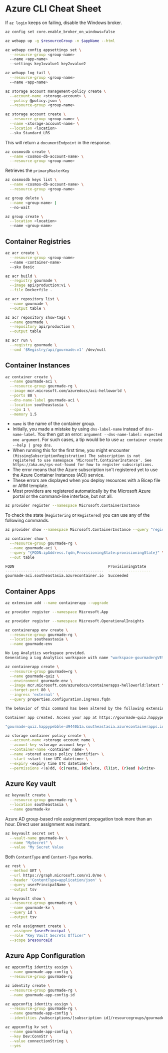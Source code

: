 # Azure CLI Cheat Sheet

If `az login` keeps on failing, disable the Windows broker.

```bash
az config set core.enable_broker_on_windows=false
```

```bash
az webapp up -g $resourceGroup -n $appName --html
```

```bash
az webapp config appsettings set \
  --resource-group <group-name>
  --name <app-name>
  --settings key1=value1 key2=value2
```

```bash
az webapp log tail \
  --resource-group <group-name>
  --name <app-name>
```

```bash
az storage account management-policy create \
  --account-name <storage-account> \
  --policy @policy.json \
  --resource-group <group-name>
```

```bash
az storage account create \
  --resource-group <group-name> \
  --name <storage-account-name> \
  --location <location>
  --sku Standard_LRS
```

This will return a `documentEndpoint` in the response.

```bash
az cosmosdb create \
  --name <cosmos-db-account-name> \
  --resource-group <group-name>
```

Retrieves the `primaryMasterKey`

```bash
az cosmosdb keys list \
  --name <cosmos-db-account-name> \
  --resource-group <group-name>
```

```bash
az group delete \
  --name <group-name> |
  --no-wait
```

```bash
az group create \
  --location <location>
  --name <group-name>
```

## Container Registries

```bash
az acr create \
  --resource-group <group-name>
  --name <container-name>
  --sku Basic
```

```bash
az acr build \
  --registry gourmade \
  --image api/production:v1 \
  --file Dockerfile .
```

```bash
az acr repository list \
  --name gourmade \
  --output table \
```

```bash
az acr repository show-tags \
  --name gourmade \
  --repository api/production \
  --output table
```

```bash
az acr run \
  --registry gourmade \
  --cmd '$Registry/api/gourmade:v1' /dev/null
```

## Container Instances

```bash
az container create \
  --name gourmade-aci \
  --resource-group gourmade-rg \
  --image mcr.microsoft.com/azuredocs/aci-helloworld \
  --ports 80 \
  --dns-name-label gourmade-aci \
  --location southeastasia \
  --cpu 1 \
  --memory 1.5
```

- `name` is the name of the container group.
- Initially, you made a mistake by using `dns-label-name` instead of `dns-name-label`. You then got an error: `argument --dns-name-label: expected one argument`. For such cases, a tip would be to use `az container create --help | grep dns`.
- When running this for the first time, you might encounter `(MissingSubscriptionRegistration) The subscription is not registered to use namespace 'Microsoft.ContainerInstance'. See https://aka.ms/rps-not-found for how to register subscriptions.`
- The error means that the Azure subscription isn't registered yet to use the Azure Container Instances (ACI) service.
- These errors are displayed when you deploy resources with a Bicep file or ARM template.
- Most providers are registered automatically by the Microsoft Azure portal or the command-line interface, but not all.

```bash
az provider register --namespace Microsoft.ContainerInstance
```

To check the state (`Registering` or `Registered`) you can use any of the following commands.

```bash
az provider show --namespace Microsoft.ContainerInstance --query "registrationState"
```

```bash
az container show \
  --resource-group gourmade-rg \
  --name gourmade-aci \
  --query "{FQDN:ipAddress.fqdn,ProvisioningState:provisioningState}" \
  --out table

FQDN                                          ProvisioningState
--------------------------------------------  -------------------
gourmade-aci.southeastasia.azurecontainer.io  Succeeded
```

## Container Apps

```bash
az extension add --name containerapp --upgrade
```

```bash
az provider register --namespace Microsoft.App
```

```bash
az provider register --namespace Microsoft.OperationalInsights
```

```bash
az containerapp env create \
  --resource-group gourmade-rg \
  --location southeastasia \
  --name gourmade-env

No Log Analytics workspace provided.
Generating a Log Analytics workspace with name "workspace-gourmadergVEt4"
```

```bash
az containerapp create \
  --resource-group gourmade=rg \
  --name gourmade-quiz \
  --environment gourmade-env \
  --image mcr.microsoft.com/azuredocs/containerapps-helloworld:latest \
  --target-port 80 \
  --ingress 'external' \
  --query properties.configuration.ingress.fqdn

The behavior of this command has been altered by the following extension: containerapp

Container app created. Access your app at https://gourmade-quiz.happypebble-d9440b1a.southeastasia.azurecontainerapps.io/

"gourmade-quiz.happypebble-d9440b1a.southeastasia.azurecontainerapps.io"
```

```bash
az storage container policy create \
  --account-name <storage account name \
  --acount-key <storage account key> \
  --container-name <container name> \
  --name <stored access policy identifier> \
  --start <start time UTC datetime> \
  --expiry <expiry time UTC datetime> \
  --permissions <(a)dd, (c)reate, (d)elete, (l)ist, (r)ead (w)rite>
```

## Azure Key vault

```bash
az keyvault create \
  --resource-group gourmade-rg \
  --location southeastasia \
  --name gourmade-kv
```

Azure AD group-based role assignment propagation took more than an hour. Direct user assignment was instant.

```bash
az keyvault secret set \
  --vault-name gourmade-kv \
  --name "MySecret" \
  --value "My Secret Value
```

Both `ContentType` and `Content-Type` works.

```bash
az rest \
  --method GET \
  --url https://graph.microsoft.com/v1.0/me \
  --header 'ContentType=application/json' \
  --query userPrincipalName \
  --output tsv
```

```bash
az keyvault show \
  --resource-group gourmade-rg \
  --name gourmade-kv \
  --query id \
  --output tsv
```

```bash
az role assignment create \
  --assignee $userPrincipal \
  --role "Key Vault Secrets Officer" \
  --scope $resourceId
```

## Azure App Configuration

```bash
az appconfig identity assign \
  --name gourmade-app-config \
  --resource-group gourmade-rg
```

```bash
az identity create \
  --resource-group gourmade-rg \
  --name gourmade-app-config-id
```

```bash
az appconfig identity assign \
  --resource-group gourmade-rg \
  --name gourmade-app-config \
  --identities /subscriptions/[subscription id]/resourcegroups/gourmade-rg/providers/Microsoft.ManagedIdentity/userAssignedIdentities/gourmade-app-config-id
```

```bash
az appconfig kv set \
  --name gourmade-app-config \
  --key Dev:ConnStr \
  --value connectionString \
  --yes
```
